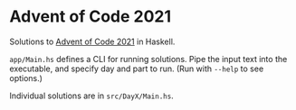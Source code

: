 # Advent of Code 2021

Solutions to [Advent of Code 2021](https://adventofcode.com/2021) in Haskell.

`app/Main.hs` defines a CLI for running solutions. Pipe the input text into the executable, and specify day and part to run. (Run with `--help` to see options.)

Individual solutions are in `src/DayX/Main.hs`.
